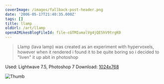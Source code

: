 ```yaml
---
coverImage: /images/fallback-post-header.png
date: '2006-05-17T21:40:35.000Z'
tags: []
title: llamp
oldUrl: /art/llamp
openAIMikesBlogFileId: file-cGTMIumalVg4jQEShV9trgK0
---
```


> Llamp (lava lamp) was created as an experiment with hypervoxels, however when it rendered i found it to be quite boring so i decided to "liven" it up abit in photoshop

Used: Lightwave 7.5, Photoshop 7
Download: [1024x768](https://www.mikecann.co.uk/Images/Art-Full/llamp.jpg)

![Thumb](https://www.mikecann.co.uk/Images/Art-Thumbs/llamp.gif "Thumb")

